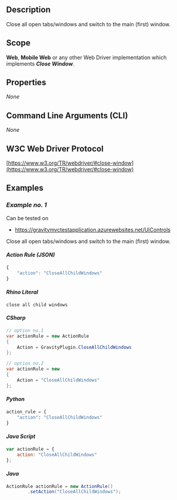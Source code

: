 ## Description
Close all open tabs/windows and switch to the main (first) window.

## Scope
**Web**, **Mobile Web** or any other Web Driver implementation which implements _**Close Window**_.

## Properties
_None_

## Command Line Arguments (CLI)
_None_

## W3C Web Driver Protocol
[https://www.w3.org/TR/webdriver/#close-window](https://www.w3.org/TR/webdriver/#close-window)

## Examples
### _Example no. 1_
Can be tested on
* https://gravitymvctestapplication.azurewebsites.net/UiControls

Close all open tabs/windows and switch to the main (first) window.

#### _Action Rule (JSON)_
```js
{
    "action": "CloseAllChildWindows"
}
```

#### _Rhino Literal_
```
close all child windows
```

#### _CSharp_
```csharp
// option no.1
var actionRule = new ActionRule
{
    Action = GravityPlugin.CloseAllChildWindows
};

// option no.2
var actionRule = new
{
    Action = "CloseAllChildWindows"
};
```

#### _Python_
```python
action_rule = {
    "action": "CloseAllChildWindows"
}
```

#### _Java Script_
```js
var actionRule = {
    action: "CloseAllChildWindows"
};
```

#### _Java_
```java
ActionRule actionRule = new ActionRule()
        .setAction("CloseAllChildWindows");
```